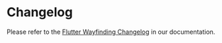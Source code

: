 # Changelog

Please refer to the [Flutter Wayfinding Changelog](https://situm.com/docs/flutter-wayfinding-changelog/) in our documentation.